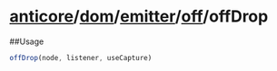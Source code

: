 # [anticore](../../../../../../#reference)/[dom](../../../#reference)/[emitter](../../#reference)/[off](../#reference)/<a name="reference">offDrop</a>

##Usage

```js
offDrop(node, listener, useCapture)
```